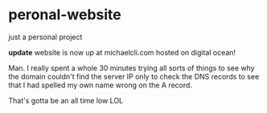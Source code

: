 # peronal-website
just a personal project

**update**
website is now up at michaelcli.com hosted on digital ocean!

Man. I really spent a whole 30 minutes trying all sorts of things to see why the domain couldn't find the server IP
only to check the DNS records to see that I had spelled my own name wrong on the A record. 

That's gotta be an all time low LOL
